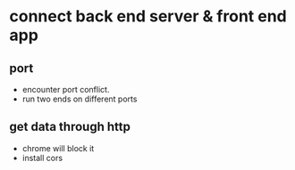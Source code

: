 # connect back end server & front end app

## port
- encounter port conflict. 
- run two ends on different ports

## get data through http
- chrome will block it
- install cors

